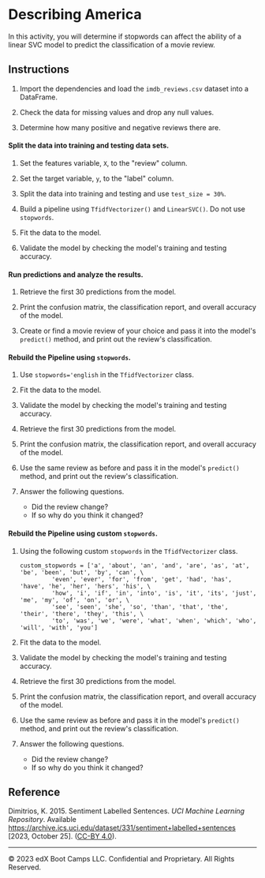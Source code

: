 # Describing America

In this activity, you will determine if stopwords can affect the ability of a linear SVC model to predict the classification of a movie review.

## Instructions

1. Import the dependencies and load the `imdb_reviews.csv` dataset into a DataFrame.

2. Check the data for missing values and drop any null values.

3. Determine how many positive and negative reviews there are.

#### Split the data into training and testing data sets.

1. Set the features variable, `X`, to the "review" column.

2. Set the target variable, `y`, to the "label" column.

3. Split the data into training and testing and use `test_size = 30%`.

4. Build a pipeline using `TfidfVectorizer()` and `LinearSVC()`. Do not use `stopwords`.

5. Fit the data to the model.

6. Validate the model by checking the model's training and testing accuracy.

#### Run predictions and analyze the results.

1. Retrieve the first 30 predictions from the model.

2. Print the confusion matrix, the classification report, and overall accuracy of the model.

3. Create or find a movie review of your choice and pass it into the model's `predict()` method, and print out the review's classification.

#### Rebuild the Pipeline using `stopwords`.

1. Use `stopwords='english` in the `TfidfVectorizer` class.

2. Fit the data to the model.

3. Validate the model by checking the model's training and testing accuracy.

4. Retrieve the first 30 predictions from the model.

5. Print the confusion matrix, the classification report, and overall accuracy of the model.

6. Use the same review as before and pass it in the model's `predict()` method, and print out the review's classification.

7. Answer the following questions.
    * Did the review change?
    * If so why do you think it changed?

#### Rebuild the Pipeline using custom `stopwords`.

1. Using the following custom `stopwords` in the `TfidfVectorizer` class.

    ```text
    custom_stopwords = ['a', 'about', 'an', 'and', 'are', 'as', 'at', 'be', 'been', 'but', 'by', 'can', \
             'even', 'ever', 'for', 'from', 'get', 'had', 'has', 'have', 'he', 'her', 'hers', 'his', \
             'how', 'i', 'if', 'in', 'into', 'is', 'it', 'its', 'just', 'me', 'my', 'of', 'on', 'or', \
             'see', 'seen', 'she', 'so', 'than', 'that', 'the', 'their', 'there', 'they', 'this', \
             'to', 'was', 'we', 'were', 'what', 'when', 'which', 'who', 'will', 'with', 'you']
    ```

2. Fit the data to the model.

3. Validate the model by checking the model's training and testing accuracy.

4. Retrieve the first 30 predictions from the model.

5. Print the confusion matrix, the classification report, and overall accuracy of the model.

6. Use the same review as before and pass it in the model's `predict()` method, and print out the review's classification.

7. Answer the following questions.
    * Did the review change?
    * If so why do you think it changed?


## Reference

Dimitrios, K. 2015. Sentiment Labelled Sentences. *UCI Machine Learning Repository*. Available https://archive.ics.uci.edu/dataset/331/sentiment+labelled+sentences [2023, October 25]. ([CC-BY 4.0](https://creativecommons.org/licenses/by/4.0/legalcode)).

---

© 2023 edX Boot Camps LLC. Confidential and Proprietary. All Rights Reserved.
